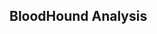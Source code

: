## BloodHound Analysis

### 
```

```

### 
```

```

### 
```

```

### 
```

```

### 
```

```

### 
```

```

### 
```

```